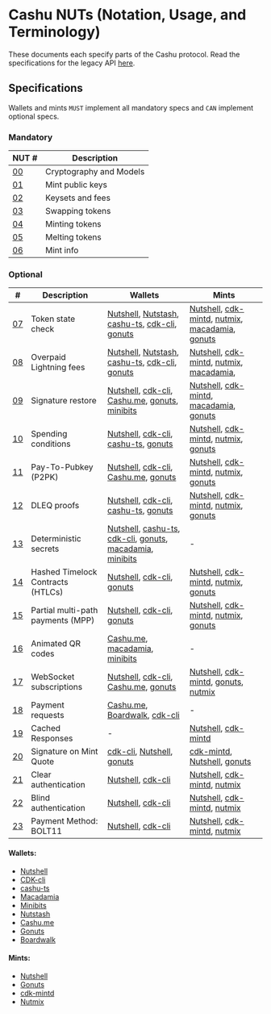# Cashu NUTs (Notation, Usage, and Terminology)

These documents each specify parts of the Cashu protocol. Read the specifications for the legacy API [here](https://github.com/cashubtc/nuts/tree/74f26b81b6617db710fa1081eebc0c7203711213).

## Specifications

Wallets and mints `MUST` implement all mandatory specs and `CAN` implement optional specs.

### Mandatory

| NUT #    | Description             |
| -------- | ----------------------- |
| [00][00] | Cryptography and Models |
| [01][01] | Mint public keys        |
| [02][02] | Keysets and fees        |
| [03][03] | Swapping tokens         |
| [04][04] | Minting tokens          |
| [05][05] | Melting tokens          |
| [06][06] | Mint info               |

### Optional

| #        | Description                       | Wallets                                                                      | Mints                                                        |
| -------- | --------------------------------- | ---------------------------------------------------------------------------- | ------------------------------------------------------------ |
| [07][07] | Token state check                 | [Nutshell][py], [Nutstash][ns], [cashu-ts][ts], [cdk-cli], [gonuts]          | [Nutshell][py], [cdk-mintd], [nutmix], [macadamia], [gonuts] |
| [08][08] | Overpaid Lightning fees           | [Nutshell][py], [Nutstash][ns], [cashu-ts][ts], [cdk-cli], [gonuts]          | [Nutshell][py], [cdk-mintd], [nutmix], [macadamia],          |
| [09][09] | Signature restore                 | [Nutshell][py], [cdk-cli], [Cashu.me][cashume], [gonuts], [minibits]         | [Nutshell][py], [cdk-mintd], [macadamia], [gonuts]           |
| [10][10] | Spending conditions               | [Nutshell][py], [cdk-cli], [cashu-ts][ts], [gonuts]                          | [Nutshell][py], [cdk-mintd], [nutmix], [gonuts]              |
| [11][11] | Pay-To-Pubkey (P2PK)              | [Nutshell][py], [cdk-cli], [Cashu.me][cashume], [gonuts]                     | [Nutshell][py], [cdk-mintd], [nutmix], [gonuts]              |
| [12][12] | DLEQ proofs                       | [Nutshell][py], [cdk-cli], [cashu-ts][ts], [gonuts]                          | [Nutshell][py], [cdk-mintd], [nutmix], [gonuts]              |
| [13][13] | Deterministic secrets             | [Nutshell][py], [cashu-ts][ts], [cdk-cli], [gonuts], [macadamia], [minibits] | -                                                            |
| [14][14] | Hashed Timelock Contracts (HTLCs) | [Nutshell][py], [cdk-cli], [gonuts]                                          | [Nutshell][py], [cdk-mintd], [nutmix], [gonuts]              |
| [15][15] | Partial multi-path payments (MPP) | [Nutshell][py], [cdk-cli], [gonuts]                                          | [Nutshell][py], [cdk-mintd], [nutmix], [gonuts]              |
| [16][16] | Animated QR codes                 | [Cashu.me][cashume], [macadamia], [minibits]                                 | -                                                            |
| [17][17] | WebSocket subscriptions           | [Nutshell][py], [cdk-cli][cdk-cli], [Cashu.me][cashume], [gonuts]            | [Nutshell][py], [cdk-mintd][cdk-mintd], [gonuts], [nutmix]   |
| [18][18] | Payment requests                  | [Cashu.me][cashume], [Boardwalk][bwc], [cdk-cli]                             | -                                                            |
| [19][19] | Cached Responses                  | -                                                                            | [Nutshell][py], [cdk-mintd]                                  |
| [20][20] | Signature on Mint Quote           | [cdk-cli], [Nutshell][py], [gonuts]                                          | [cdk-mintd], [Nutshell][py], [gonuts]                        |
| [21][21] | Clear authentication              | [Nutshell][py], [cdk-cli]                                                    | [Nutshell][py], [cdk-mintd], [nutmix]                        |
| [22][22] | Blind authentication              | [Nutshell][py], [cdk-cli]                                                    | [Nutshell][py], [cdk-mintd], [nutmix]                        |
| [23][23] | Payment Method: BOLT11            | [Nutshell][py], [cdk-cli]                                                    | [Nutshell][py], [cdk-mintd], [nutmix]                        |

#### Wallets:

- [Nutshell][py]
- [CDK-cli][cdk-cli]
- [cashu-ts][ts]
- [Macadamia][macadamia]
- [Minibits][minibits]
- [Nutstash][ns]
- [Cashu.me][cashume]
- [Gonuts][gonuts]
- [Boardwalk][bwc]

#### Mints:

- [Nutshell][py]
- [Gonuts][gonuts]
- [cdk-mintd][cdk-mintd]
- [Nutmix][nutmix]

[py]: https://github.com/cashubtc/nutshell
[lnbits]: https://github.com/lnbits/cashu
[cashume]: https://cashu.me
[ns]: https://nutstash.app/
[ts]: https://github.com/cashubtc/cashu-ts
[enuts]: https://github.com/cashubtc/eNuts
[macadamia]: https://github.com/zeugmaster/macadamia
[minibits]: https://github.com/minibits-cash/minibits_wallet
[moksha]: https://github.com/ngutech21/moksha
[cdk]: https://github.com/cashubtc/cdk
[cdk-cli]: https://github.com/cashubtc/cdk/tree/main/crates/cdk-cli
[cdk-mintd]: https://github.com/cashubtc/cdk/tree/main/crates/cdk-mintd
[gonuts]: https://github.com/elnosh/gonuts
[nutmix]: https://github.com/lescuer97/nutmix
[bwc]: https://github.com/MakePrisms/boardwalkcash
[00]: 00.md
[01]: 01.md
[02]: 02.md
[03]: 03.md
[04]: 04.md
[05]: 05.md
[06]: 06.md
[07]: 07.md
[08]: 08.md
[09]: 09.md
[10]: 10.md
[11]: 11.md
[12]: 12.md
[13]: 13.md
[14]: 14.md
[15]: 15.md
[16]: 16.md
[17]: 17.md
[18]: 18.md
[19]: 19.md
[20]: 20.md
[21]: 21.md
[22]: 22.md
[23]: 23.md
